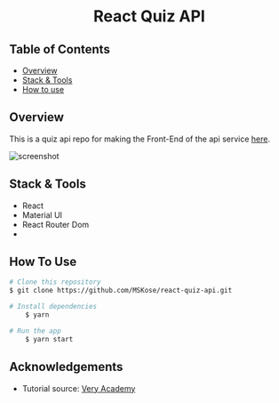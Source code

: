 
<h1 align="center">React Quiz API</h1>

## Table of Contents

- [Overview](#overview)
- [Stack & Tools](#stack)
- [How to use](#how-to-use)

## Overview

This is a quiz api repo for making the Front-End of the api service [here](https://github.com/MSKose/django-drf-quiz-api).

![screenshot](./drf-tutorial-2.png)

<h2 id="stack">Stack & Tools</h2>

- React
- Material UI
- React Router Dom
- 

## How To Use

```bash
# Clone this repository
$ git clone https://github.com/MSKose/react-quiz-api.git

# Install dependencies
    $ yarn

# Run the app
    $ yarn start
```

## Acknowledgements
- Tutorial source: [Very Academy](https://www.youtube.com/watch?v=8QLCaye3YjQ)